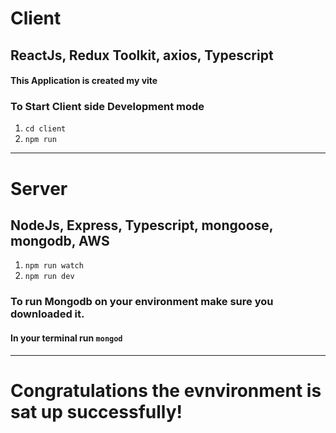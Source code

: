 # Client
## ReactJs, Redux Toolkit, axios, Typescript
#### This Application is created my vite
### To Start Client side Development mode
1. `cd client`
2. `npm run`
---
# Server
## NodeJs, Express, Typescript, mongoose, mongodb, AWS
1. `npm run watch`
2. `npm run dev`

### To run Mongodb on your environment make sure you downloaded it.
#### In your terminal run `mongod`

--- 

# Congratulations the evnvironment is sat up successfully!

